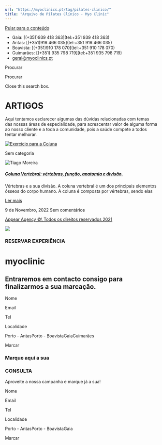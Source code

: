 ```yaml
---
url: "https://myoclinics.pt/tag/pilates-clinico/"
title: "Arquivo de Pilates Clínico - Myo Clinic"
---
```


[Pular para o conteúdo](https://myoclinics.pt/tag/pilates-clinico/#content)

- Gaia: [(+351)939 418 363](tel:+351 939 418 363)
- Antas: [(+351)916 466 035](tel:+351 916 466 035)
- Boavista: [(+351)910 178 070](tel:+351 910 178 070)
- Guimarães: [(+351) 935 798 719](tel:+351  935 798 719)
- [geral@myoclinics.pt](mailto:geral@myoclinics.pt)

Procurar

Procurar

Close this search box.

# ARTIGOS

Aqui tentamos esclarecer algumas das dúvidas relacionadas com temas das nossas áreas de especialidade, para acrescentar valor de alguma forma ao nosso cliente e a toda a comunidade, pois a saúde compete a todos tentar melhorar.

[![Exercício para a Coluna](https://myoclinics.pt/wp-content/uploads/2021/03/myo-exerci%CC%81cio-cli%CC%81nico-3.jpg)](https://myoclinics.pt/coluna-vertebral-vertebras-funcao-anatomia-e-divisao/)

Sem categoria

![Tiago Moreira](https://secure.gravatar.com/avatar/b23eeb589f7e50d45710e730381ce634551849f9551c2689f6b783a8e46c3d09?s=256&d=mm&r=g)

##### [Coluna Vertebral: vértebras, função, anatomia e divisão.](https://myoclinics.pt/coluna-vertebral-vertebras-funcao-anatomia-e-divisao/)

Vértebras e a sua divisão. A coluna vertebral é um dos principais elementos ósseos do corpo humano. A coluna é composta por vértebras, sendo elas

[Ler mais](https://myoclinics.pt/coluna-vertebral-vertebras-funcao-anatomia-e-divisao/)

9 de Novembro, 2022
Sem comentários

[Appear Agency ©\\
Todos os direitos reservados 2021](http://www.appearagency.pt/)

![](https://myoclinics.pt/wp-content/uploads/2019/11/logo-exerciciocomsaude2_270x.png)

### RESERVAR EXPERIÊNCIA

# myoclinic

## Entraremos em contacto consigo para finalizarmos a sua marcação.

Nome

Email

Tel

Localidade

Porto - AntasPorto - BoavistaGaiaGuimarães

Marcar

### Marque aqui a sua

### CONSULTA

Aproveite a nossa campanha e marque já a sua!

Nome

Email

Tel

Localidade

Porto - AntasPorto - BoavistaGaia

Marcar
